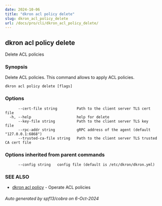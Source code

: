```yaml
---
date: 2024-10-06
title: "dkron acl policy delete"
slug: dkron_acl_policy_delete
url: /docs/pro/cli/dkron_acl_policy_delete/
---
```

## dkron acl policy delete

Delete ACL policies

### Synopsis

Delete ACL policies. This command allows to apply ACL policies.

```
dkron acl policy delete [flags]
```

### Options

```
      --cert-file string         Path to the client server TLS cert file
  -h, --help                     help for delete
      --key-file string          Path to the client server TLS key file
      --rpc-addr string          gRPC address of the agent (default "127.0.0.1:6868")
      --trusted-ca-file string   Path to the client server TLS trusted CA cert file
```

### Options inherited from parent commands

```
      --config string   config file (default is /etc/dkron/dkron.yml)
```

### SEE ALSO

* [dkron acl policy](/docs/pro/cli/dkron_acl_policy/)	 - Operate ACL policies

###### Auto generated by spf13/cobra on 6-Oct-2024
